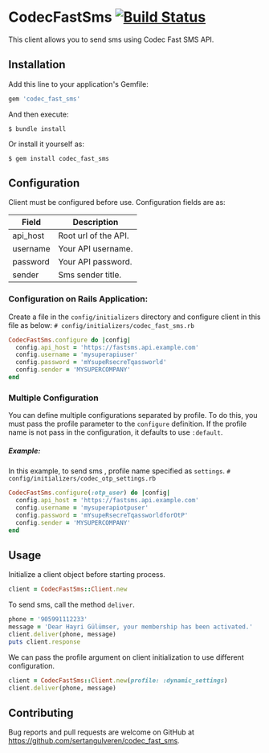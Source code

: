 # CodecFastSms [![Build Status](https://travis-ci.org/sertangulveren/codec_fast_sms.svg?branch=master)](https://travis-ci.org/sertangulveren/codec_fast_sms)

This client allows you to send sms using Codec Fast SMS API.

## Installation

Add this line to your application's Gemfile:

```ruby
gem 'codec_fast_sms'
```

And then execute:

    $ bundle install

Or install it yourself as:

    $ gem install codec_fast_sms

## Configuration

Client must be configured before use. Configuration fields are as:

| Field           | Description                                                                                             |
| --------------- | ------------------------------------------------------------------------------------------------------- |
| api_host        | Root url of the API.                                                                                    |
| username        | Your API username.                                                                                      |
| password        | Your API password.                                                                                      |
| sender          | Sms sender title.                                                                                       |

### Configuration on Rails Application:
Create a file in the `config/initializers` directory and configure client in this file as below:
`# config/initializers/codec_fast_sms.rb`
```ruby
CodecFastSms.configure do |config|
  config.api_host = 'https://fastsms.api.example.com'
  config.username = 'mysuperapiuser'
  config.password = 'mYsupeRsecreTqassworld'
  config.sender = 'MYSUPERCOMPANY'
end
```
### Multiple Configuration
You can define multiple configurations separated by profile. To do this, you must pass the profile parameter to the `configure` definition.
If the profile name is not pass in the configuration, it defaults to use `:default`.
##### Example:
In this example, to send sms , profile name specified as `settings`.
`# config/initializers/codec_otp_settings.rb`
```ruby
CodecFastSms.configure(:otp_user) do |config|
  config.api_host = 'https://fastsms.api.example.com'
  config.username = 'mysuperapiotpuser'
  config.password = 'mYsupeRsecreTqassworldforOtP'
  config.sender = 'MYSUPERCOMPANY'
end
```
## Usage
Initialize a client object before starting process.
```ruby
client = CodecFastSms::Client.new
```
To send sms, call the method `deliver`.
```ruby
phone = '905991112233'
message = 'Dear Hayri Gülümser, your membership has been activated.'
client.deliver(phone, message)
puts client.response
```

We can pass the profile argument on client initialization to use different configuration.
```ruby
client = CodecFastSms::Client.new(profile: :dynamic_settings)
client.deliver(phone, message)
```

## Contributing

Bug reports and pull requests are welcome on GitHub at https://github.com/sertangulveren/codec_fast_sms.

